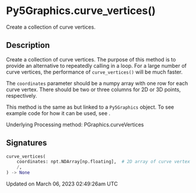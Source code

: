 # Py5Graphics.curve_vertices()

Create a collection of curve vertices.

## Description

Create a collection of curve vertices. The purpose of this method is to provide an alternative to repeatedly calling [](py5graphics_curve_vertex) in a loop. For a large number of curve vertices, the performance of `curve_vertices()` will be much faster.

The `coordinates` parameter should be a numpy array with one row for each curve vertex.  There should be two or three columns for 2D or 3D points, respectively.

This method is the same as [](sketch_curve_vertices) but linked to a `Py5Graphics` object. To see example code for how it can be used, see [](sketch_curve_vertices).

Underlying Processing method: PGraphics.curveVertices

## Signatures

```python
curve_vertices(
    coordinates: npt.NDArray[np.floating],  # 2D array of curve vertex coordinates with 2 or 3 columns for 2D or 3D points, respectively
    /,
) -> None
```

Updated on March 06, 2023 02:49:26am UTC
